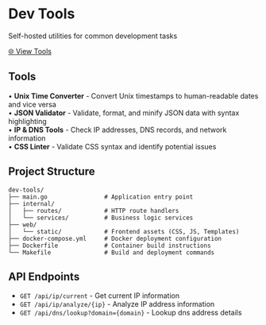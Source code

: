 # Dev Tools

Self-hosted utilities for common development tasks

<a href="https://tools.ztkent.com">🌐 View Tools</a>

## Tools

• **Unix Time Converter** - Convert Unix timestamps to human-readable dates and vice versa  
• **JSON Validator** - Validate, format, and minify JSON data with syntax highlighting  
• **IP & DNS Tools** - Check IP addresses, DNS records, and network information  
• **CSS Linter** - Validate CSS syntax and identify potential issues  

## Project Structure

```text
dev-tools/
├── main.go                # Application entry point
├── internal/
│   ├── routes/            # HTTP route handlers
│   └── services/          # Business logic services
├── web/
│   └── static/            # Frontend assets (CSS, JS, Templates)
├── docker-compose.yml     # Docker deployment configuration
├── Dockerfile             # Container build instructions
└── Makefile               # Build and deployment commands
```

## API Endpoints

- `GET /api/ip/current` - Get current IP information
- `GET /api/ip/analyze/{ip}` - Analyze IP address information
- `GET /api/dns/lookup?domain={domain}` - Lookup dns address details
